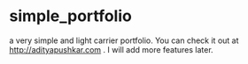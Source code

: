 # simple_portfolio
a very simple and light carrier portfolio. You can check it out at http://adityapushkar.com . I will add more features later.
